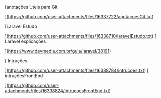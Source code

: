 [anotações Uteis para Git 

](https://github.com/user-attachments/files/16337722/anotacoesGit.txt)

[Laravel Estudo 

](https://github.com/user-attachments/files/16338710/laravelEstudo.txt)
[
Laravel explicações 

](https://www.devmedia.com.br/guia/laravel/38191)

[
Intruções

](https://github.com/user-attachments/files/16338784/intrucoes.txt)
[
intruçõesFrontEnd


](https://github.com/user-attachments/files/16338824/intrucoesFrontEnd.txt)
